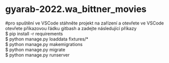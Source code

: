 # gyarab-2022.wa_bittner_movies

#pro spuštění ve VSCode stáhněte projekt na zařízení a otevřete ve VSCode
otevřete příkazovou řádku gitbash a zadejte následující příkazy  
$ pip install -r requirements  
$ python manage.py loaddata fixtures/*  
$ python manage.py makemigrations  
$ python manage.py migrate  
$ python manage.py runserver  

